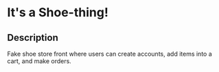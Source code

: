 # It's a Shoe-thing!

## Description
Fake shoe store front where users can create accounts, add items into a cart, and make orders.

